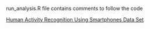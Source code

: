 run_analysis.R file contains comments to follow the code

[Human Activity Recognition Using Smartphones Data Set]([https://www.misitio.com](http://archive.ics.uci.edu/ml/datasets/Human+Activity+Recognition+Using+Smartphones#))
